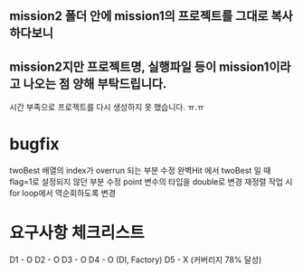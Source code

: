## mission2 폴더 안에 mission1의 프로젝트를 그대로 복사하다보니
## mission2지만 프로젝트명, 실행파일 등이 mission1이라고 나오는 점 양해 부탁드립니다.
시간 부족으로 프로젝트를 다시 생성하지 못 했습니다. ㅠ.ㅠ

# bugfix 
twoBest 배열의 index가 overrun 되는 부분 수정
완벽Hit 에서 twoBest 일 때 flag=1로 설정되지 않던 부분 수정
point 변수의 타입을 double로 변경
재정렬 작업 시  for loop에서 역순회하도록 변경

# 요구사항 체크리스트
D1 - O
D2 - O
D3 - O
D4 - O (DI, Factory)
D5 - X (커버리지 78% 달성)
